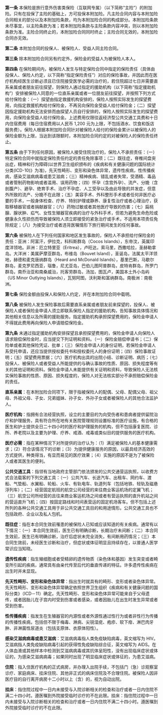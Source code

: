 **第一条** 本保险是旅行意外伤害类保险（互联网专属）（以下简称“主险”）的附加险。只有在投保了主险的基础上，方可投保本附加险。凡主险合同内容与本附加险合同相关的部分以及本附加险条款，均为本附加险合同的构成部分。本附加险条款未尽事宜，以主险条款为准；若本附加险条款与主险条款内容冲突，则以本附加险条款为准。主险合同终止的，本附加险合同同时终止；主险合同无效的，本附加险合同亦无效。

**第二条** 本附加合同的投保人、被保险人、受益人同主险合同。

**第三条** 除本附加险合同另有约定外，保险金的受益人为被保险人本人。

**第四条** 在保险期间内，被保险人发生与特定保险合同中指定的保险责任（具体由投保人、保险人约定，以下简称“指定保险责任”）对应的保险事故，并因此而在医疗机构经医生诊断必须且已住院接受医学必需的治疗的，若住院超过七日并需要直系亲属或者朋友前往探望，则保险人通过指定的援助机构（以下简称“指定援助机构”）安排被保险人同意的一位直系亲属或者一位朋友前往探望，并按照下列方式给付保险金：（一）探望由指定救援机构安排的，保险人按照实际发生的探望费用，向指定救援机构给付保险金，不再另向保险金受益人给付保险金；（二）探望因指定援助机构无法安排而由探望人员自行安排的，保险人按照实际发生的探望费用，向保险金受益人给付保险金。上述费用仅限往返经济型公共交通工具费和十日内住宿费用（每日住宿费用以人民币 1,200 元为上限，不包括酒水、饮食和饭店服务费）。保险人根据本附加险合同针对被保险人给付的保险金累计以被保险人的保险金额为上限，当达到该限额时，本附加险合同约定的对被保险人的保险责任终止。

**第五条** 由于下列任何原因，被保险人接受住院治疗的，保险人不承担责任：（一）特定保险合同中就指定保险责任约定的责任免除事项；（二）既往症，脊椎间盘突出症，精神和行为障碍(以世界卫生组织颁布的《疾病和有关健康问题的国际统计分类(ICD-10)》为准)，先天性畸形、变形和染色体异常，遗传性疾病，性传播疾病，感染艾滋病病毒或患艾滋病；（三）精神疾病、错乱或者失常，受酒精、毒品或者管制药物影响或者滥用、误用药物；（四）怀孕（含宫外孕）、流产、分娩（含剖腹产）、避孕、绝育手术、治疗不孕症、人工受孕以及由此导致的并发症，但意外所致的流产、分娩不在此限；（五）美容手术、外科整形手术或者任何非医疗必要的手术，一般身体检查、疗养、特别护理或静养、康复性治疗或者心理治疗，获取移植器官或者捐献器官；（六）药物过敏或者其他医疗导致的伤害；（七）扁桃腺、腺状肿、疝气、女性生殖器官疾病的治疗与外科手术，但若为避免生命危险或健康永久性损伤而导致被保险人须立即接受的紧急治疗或手术，不适用本项责任免除规定；（八）为接受治疗或者违背医嘱情形下旅行期间发生的任何事故。

**第六条** 被保险人在下列任何国家和地区发生事故的，保险人不承担给付保险金的责任：亚洲：阿富汗，伊拉克，科科斯群岛（Cocos Islands），东帝汶，英属印度洋领地。非洲：厄立特里亚（Eritrea），卢旺达，索马里，西撒哈拉，圣赫勒拿岛。大洋洲：美属萨摩亚群岛，布维岛（Bouvet Island），圣诞岛，法属太平洋领地，赫德和麦克唐纳群岛（Heard and McDonald Islands），基里巴斯，马歇尔群岛，麦克罗尼西亚，瑙鲁，尼尤亚岛，巴伯儿图阿普群岛，皮特肯群岛，所罗门群岛，南乔治亚和南桑威治，托客劳群岛，汤加，图瓦卢，美国本土外小岛屿（US Minor Outlying Islands），瓦努阿图，沃利斯和富纳群岛。南极洲：南极洲。

**第七条** 保险金额由投保人和保险人约定，并在本附加险合同中载明。

**第八条** 被保险人发生保险事故后需要直系亲属或者朋友前来探望的，投保人、被保险人或者保险金申请人须立即联系保险人指定的援助机构，告知事故具体情况和其他相关信息以及所需的援助服务。指定援助机构承担探望费用的，保险金申请人不得就此费用再向保险人申请赔偿保险金。

**第九条** 未通过指定援助机构安排探望且承担探望费用的，保险金申请人向保险人请求赔偿保险金时，应当提交下列证明和资料。（一）保险金赔偿申请书；（二）保险单或者其他保险凭证、批单；（三）保险金申请人的身份证明，若保险金申请人系受托申请，还应当提供授权委托书和授权委托人的身份证明；（四）保险事故证明；（五）探望费用票据；（六）医疗机构出具的出院小结、诊断证明、病历；（七）投保人、被保险人或者受益人所能提供的与确认事故的性质、原因、损失程度等有关的其他证明和资料。保险金申请人未能提供有关证明和资料，导致保险人无法核实保险事故的性质、原因、损失程度的，保险人对无法核实部分不承担赔偿保险金的责任。

**直系亲属**：在本附加险合同项下，限于指被保险人的配偶、父母、配偶父母、祖父母、外祖父母、子女、兄弟姐妹、孙子女、外孙子女或者被保险人的其他合法监护人。

**医疗机构**：指拥有合法经营执照，设立的主要目的为向受伤者和患病者提供留院治疗和护理服务，具有符合所在地有关医院管理规则设置标准的医疗设施，有合格的医生和护士提供全日二十四小时的医疗和护理服务的机构，但不包括康复医院、诊所、养老院以及主要为护理、疗养、戒酒、戒毒或类似目的提供服务的医疗机构。

**医疗必需**：指在某种情况下对所提供的治疗认为：（1）满足被保险人的基本健康需求；（2）符合该情况下的诊断；（3）为提供健康服务的原因，以最具经济高效的方式提供，种类得当，有显而易见的医疗效果；（4）实施的原因不是为了被保险人或者其医生的便利。

**公共交通工具**：指领有当地政府主管部门依法颁发的公共交通营运执照，以收费方式合法载客的下列交通工具：（一）公共汽车、长途汽车、出租车、网约车、渡船、气垫船、水翼船、轮船、火车、有轨电车、轨道列车（包括地铁、轻轨及磁悬浮列车）；（二）经营固定航班的航空公司经营的来往商业客运机场的定翼飞机；（三）航空公司所经营的且往来商业客运机场之间或者有营运执照的直升机站之间的营运直升飞机；（四）按固定路线和时间表营运的固定机场客车。但不包括上述所列的各种公共交通工具用于非公共交通工具目的和用途情形。公共交通工具也不包括政府、企业以及私人包机。

**既往症**：指在本合同生效前罹患的被保险人已知或应该知道的有关疾病。通常有以下情况：（一）本合同生效前，医生已有明确诊断，长期治疗未间断；（二）本合同生效前，医生已有明确诊断，治疗后症状未完全消失，有间断用药情况；（三）本合同生效前，未经医生诊断和治疗，但症状或体征明显且持续存在，以普通人医学常识应当知晓。

**遗传性疾病**：指生殖细胞或者受精卵的遗传物质（染色体和基因）发生突变或者畸变所引起的疾病，通常具有由亲代传至后代的垂直传递的特征。许多遗传性疾病在出生时并未显现。

**先天性畸形、变形和染色体异常**：指出生时就具有的畸形、变形或者染色体异常。先天性畸形、变形和染色体异常确定依照世界卫生组织《疾病和有关健康问题的国际分类》（ICD－11）确定。先天性畸形、变形和染色体异常可能来自于父母遗传，或者因胎儿在子宫内时受到伤害或者感染，或者因胎儿在出生时发生异常或者受到伤害。

**性传播疾病**：指发生在生殖器官的内源性或者外源性通过性行为或者非性行为传播的传播性疾病，包括但不限于梅毒、淋病、尖锐湿疣、疱疹、软下疳、淋巴肉牙肿、非淋菌性尿道炎（包括支原体、衣原体阳性）。

**感染艾滋病病毒或患艾滋病**：艾滋病病毒指人类免疫缺陷病毒，英文缩写为 HIV。艾滋病指人类免疫缺陷病毒引起的获得性免疫缺陷综合征，英文缩写为 AIDS。在人体血液或其他样本中检测到艾滋病病毒或其抗体呈阳性，没有出现临床症状或体征的，为感染艾滋病病毒；如果同时出现了明显临床症状或体征的，为患艾滋病。

**住院**：指入住医疗机构的正式病房，并办理入出院手续，不包括门（急）诊观察室诊疗、家庭病床、挂床住院、其他非正式的病床住院及不合理住院。被保险人因非医疗目的自行离开病房十二小时以上（含）的，视为自动出院。

**挂床**：指住院过程中一日内未接受与入院诊断相关的检查和治疗或者一日内住院不满二十四小时。遵医嘱到外院接受临时诊疗的不在此限。挂床：指住院过程中一日内未接受与入院诊断相关的检查和治疗或者一日内住院不满二十四小时。遵医嘱到外院接受临时诊疗的不在此限。